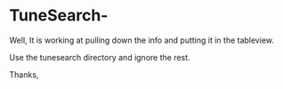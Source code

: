 # TuneSearch- 

Well, It is working at pulling down the info and putting it in the tableview.

Use the tunesearch directory and ignore the rest.

Thanks,

